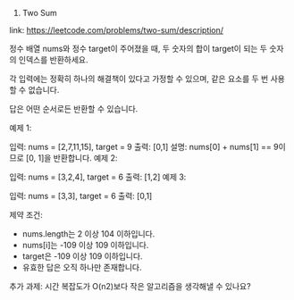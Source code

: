 1. Two Sum

link: https://leetcode.com/problems/two-sum/description/

정수 배열 nums와 정수 target이 주어졌을 때, 두 숫자의 합이 target이 되는 두 숫자의 인덱스를 반환하세요.

각 입력에는 정확히 하나의 해결책이 있다고 가정할 수 있으며, 같은 요소를 두 번 사용할 수 없습니다.

답은 어떤 순서로든 반환할 수 있습니다.



예제 1:

입력: nums = [2,7,11,15], target = 9
출력: [0,1]
설명: nums[0] + nums[1] == 9이므로 [0, 1]을 반환합니다.
예제 2:

입력: nums = [3,2,4], target = 6
출력: [1,2]
예제 3:

입력: nums = [3,3], target = 6
출력: [0,1]


제약 조건:

- nums.length는 2 이상 104 이하입니다.
- nums[i]는 -109 이상 109 이하입니다.
- target은 -109 이상 109 이하입니다.
- 유효한 답은 오직 하나만 존재합니다.


추가 과제: 시간 복잡도가 O(n2)보다 작은 알고리즘을 생각해낼 수 있나요?
